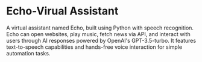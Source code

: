 # Echo-Virual Assistant
 A virtual assistant named Echo, built using Python with speech recognition. Echo can open websites, play music, fetch news via API, and interact with users through AI responses powered by OpenAI's GPT-3.5-turbo. It features text-to-speech capabilities and hands-free voice interaction for simple automation tasks.

